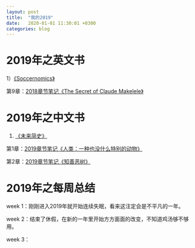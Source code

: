 ```yaml
---
layout: post
title:  "我的2019"
date:   2020-01-01 11:30:01 +0300
categories: blog
---
```


2019年之英文书
=

1）[《Soccernomics》](https://www.goodreads.com/book/show/6617185-soccernomics)

第9章：[2018章节笔记《The Secret of Claude Makelele》](../../../2018/11/23/reading.html)



2019年之中文书
=

1) [《未来简史》](https://book.douban.com/subject/26943161/)

第1章：[2019章节笔记《人类：一种也没什么特别的动物》](../../../2019/01/18/reading.html)

第2章：[2019章节笔记《知善恶树》](../../../2019/01/19/reading.html)

2019年之每周总结
=

week 1：刚刚进入2019年就开始连续失眠，看来这注定会是不平凡的一年。

week 2：结束了休假，在新的一年里开始方方面面的改变，不知道鸡汤够不够用。

week 3：

<!--footnote area-->


<!--end-->
